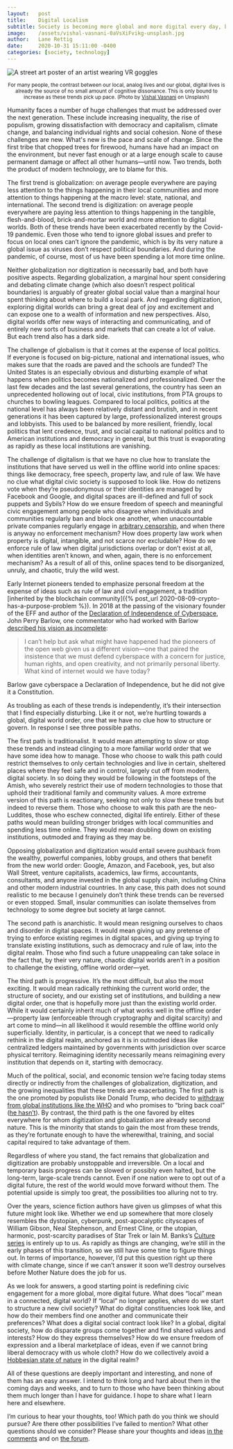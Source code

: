 ```yaml
---
layout:   post
title:    Digital Localism
subtitle: Society is becoming more global and more digital every day, but we still have no idea how to structure and govern global, digital spaces. A good place to start is by redefining civil society for our connected future.
image:    /assets/vishal-vasnani-0aVsXiFvikg-unsplash.jpg
author:   Lane Rettig
date:     2020-10-31 15:11:00 -0400
categories: [society, technology]
---
```

![A street art poster of an artist wearing VR goggles]({{page.image}})

<p style="text-align: center"><sub>For many people, the contrast between our local, analog lives and our global, digital lives is already the source of no small amount of cognitive dissonance. This is only bound to increase as these trends pick up pace. (Photo by <a href="https://unsplash.com/@vishal9950?utm_source=unsplash&amp;utm_medium=referral&amp;utm_content=creditCopyText">Vishal Vasnani</a> on Unsplash)</sub></p>


Humanity faces a number of huge challenges that must be addressed over the next generation. These include increasing inequality, the rise of populism, growing dissatisfaction with democracy and capitalism, climate change, and balancing individual rights and social cohesion. None of these challenges are new. What's new is the pace and scale of change. Since the first tribe that chopped trees for firewood, humans have had an impact on the environment, but never fast enough or at a large enough scale to cause permanent damage or affect all other humans—until now. Two trends, both the product of modern technology, are to blame for this.

The first trend is globalization: on average people everywhere are paying less attention to the things happening in their local communities and more attention to things happening at the macro level: state, national, and international. The second trend is digitization: on average people everywhere are paying less attention to things happening in the tangible, flesh-and-blood, brick-and-mortar world and more attention to digital worlds. Both of these trends have been exacerbated recently by the Covid-19 pandemic. Even those who tend to ignore global issues and prefer to focus on local ones can’t ignore the pandemic, which is by its very nature a global issue as viruses don’t respect political boundaries. And during the pandemic, of course, most of us have been spending a lot more time online.

Neither globalization nor digitization is necessarily bad, and both have positive aspects. Regarding globalization, a marginal hour spent considering and debating climate change (which also doesn’t respect political boundaries) is arguably of greater global social value than a marginal hour spent thinking about where to build a local park. And regarding digitization, exploring digital worlds can bring a great deal of joy and excitement and can expose one to a wealth of information and new perspectives. Also, digital worlds offer new ways of interacting and communicating, and of entirely new sorts of business and markets that can create a lot of value. But each trend also has a dark side.

The challenge of globalism is that it comes at the expense of local politics. If everyone is focused on big-picture, national and international issues, who makes sure that the roads are paved and the schools are funded? The United States is an especially obvious and disturbing example of what happens when politics becomes nationalized and professionalized. Over the last few decades and the last several generations, the country has seen an unprecedented hollowing out of local, civic institutions, from PTA groups to churches to bowling leagues. Compared to local politics, politics at the national level has always been relatively distant and brutish, and in recent generations it has been captured by large, professionalized interest groups and lobbyists. This used to be balanced by more resilient, friendly, local politics that lent credence, trust, and social capital to national politics and to American institutions and democracy in general, but this trust is evaporating as rapidly as these local institutions are vanishing.

The challenge of digitalism is that we have no clue how to translate the institutions that have served us well in the offline world into online spaces: things like democracy, free speech, property law, and rule of law. We have no clue what digital civic society is supposed to look like. How do netizens vote when they’re pseudonymous or their identities are managed by Facebook and Google, and digital spaces are ill-defined and full of sock puppets and Sybils? How do we ensure freedom of speech and meaningful civic engagement among people who disagree when individuals and communities regularly ban and block one another, when unaccountable private companies regularly engage in [arbitrary censorship](https://www.applescotch.com/data/sovereignty/2020/04/26/declaring-digital-independence.html), and when there is anyway no enforcement mechanism? How does property law work when property is digital, intangible, and not scarce nor excludable? How do we enforce rule of law when digital jurisdictions overlap or don’t exist at all, when identities aren’t known, and when, again, there is no enforcement mechanism? As a result of all of this, online spaces tend to be disorganized, unruly, and chaotic, truly the wild west.

Early Internet pioneers tended to emphasize personal freedom at the expense of ideas such as rule of law and civil engagement, a tradition [inherited by the blockchain community]({% post_url 2020-08-09-crypto-has-a-purpose-problem %}). In 2018 at the passing of the visionary founder of the EFF and author of the [Declaration of Independence of Cyberspace](https://www.eff.org/cyberspace-independence), John Perry Barlow, one commentator who had worked with Barlow [described his vision as incomplete](https://slate.com/technology/2018/02/john-perry-barlow-gave-internet-activists-only-half-the-mission-they-need.html):

> I can’t help but ask what might have happened had the pioneers of the open web given us a different vision—one that paired the insistence that we must defend cyberspace with a concern for justice, human rights, and open creativity, and not primarily personal liberty. What kind of internet would we have today?

Barlow gave cyberspace a Declaration of Independence, but he did not give it a Constitution.

As troubling as each of these trends is independently, it’s their intersection that I find especially disturbing. Like it or not, we’re hurtling towards a global, digital world order, one that we have no clue how to structure or govern. In response I see three possible paths.

The first path is traditionalist. It would mean attempting to slow or stop these trends and instead clinging to a more familiar world order that we have some idea how to manage. Those who choose to walk this path could restrict themselves to only certain technologies and live in certain, sheltered places where they feel safe and in control, largely cut off from modern, digital society. In so doing they would be following in the footsteps of the Amish, who severely restrict their use of modern technologies to those that uphold their traditional family and community values. A more extreme version of this path is reactionary, seeking not only to slow these trends but indeed to reverse them. Those who choose to walk this path are the neo-Luddites, those who eschew connected, digital life entirely. Either of these paths would mean building stronger bridges with local communities and spending less time online. They would mean doubling down on existing institutions, outmoded and fraying as they may be.

Opposing globalization and digitization would entail severe pushback from the wealthy, powerful companies, lobby groups, and others that benefit from the new world order: Google, Amazon, and Facebook, yes, but also Wall Street, venture capitalists, academics, law firms, accountants, consultants, and anyone invested in the global supply chain, including China and other modern industrial countries. In any case, this path does not sound realistic to me because I genuinely don’t think these trends can be reversed or even stopped. Small, insular communities can isolate themselves from technology to some degree but society at large cannot.

The second path is anarchistic. It would mean resigning ourselves to chaos and disorder in digital spaces. It would mean giving up any pretense of trying to enforce existing regimes in digital spaces, and giving up trying to translate existing institutions, such as democracy and rule of law, into the digital realm. Those who find such a future unappealing can take solace in the fact that, by their very nature, chaotic digital worlds aren’t in a position to challenge the existing, offline world order—yet.

The third path is progressive. It’s the most difficult, but also the most exciting. It would mean radically rethinking the current world order, the structure of society, and our existing set of institutions, and building a new digital order, one that is hopefully more just than the existing world order. While it would certainly inherit much of what works well in the offline order—property law (enforceable through cryptography and digital scarcity) and art come to mind—in all likelihood it would resemble the offline world only superficially. Identity, in particular, is a concept that we need to radically rethink in the digital realm, anchored as it is in outmoded ideas like centralized ledgers maintained by governments with jurisdiction over scarce physical territory. Reimagining identity necessarily means reimagining every institution that depends on it, starting with democracy.

Much of the political, social, and economic tension we’re facing today stems directly or indirectly from the challenges of globalization, digitization, and the growing inequalities that these trends are exacerbating. The first path is the one promoted by populists like Donald Trump, who decided to [withdraw from global institutions like the WHO](https://www.thelancet.com/journals/lancet/article/PIIS0140-6736(20)31527-0/fulltext) and who promises to “bring back coal” ([he hasn’t](https://www.washingtonpost.com/opinions/trump-pledged-to-bring-back-coal-like-everything-under-him-it-collapsed-instead/2020/06/12/1fa8bed6-accd-11ea-9063-e69bd6520940_story.html)). By contrast, the third path is the one favored by elites everywhere for whom digitization and globalization are already second nature. This is the minority that stands to gain the most from these trends, as they’re fortunate enough to have the wherewithal, training, and social capital required to take advantage of them.

Regardless of where you stand, the fact remains that globalization and digitization are probably unstoppable and irreversible. On a local and temporary basis progress can be slowed or possibly even halted, but the long-term, large-scale trends cannot. Even if one nation were to opt out of a digital future, the rest of the world would move forward without them. The potential upside is simply too great, the possibilities too alluring not to try.

Over the years, science fiction authors have given us glimpses of what this future might look like. Whether we end up somewhere that more closely resembles the dystopian, cyberpunk, post-apocalyptic cityscapes of William Gibson, Neal Stephenson, and Ernest Cline, or the utopian, harmonic, post-scarcity paradises of Star Trek or Iain M. Banks’s [Culture series](https://en.wikipedia.org/wiki/Culture_series) is entirely up to us. As rapidly as things are changing, we’re still in the early phases of this transition, so we still have some time to figure things out. In terms of importance, however, I’d put this question right up there with climate change, since if we can’t answer it soon we’ll destroy ourselves before Mother Nature does the job for us.

As we look for answers, a good starting point is redefining civic engagement for a more global, more digital future. What does “local” mean in a connected, digital world? If “local” no longer applies, where do we start to structure a new civil society? What do digital constituencies look like, and how do their members find one another and communicate their preferences? What does a digital social contract look like? In a global, digital society, how do disparate groups come together and find shared values and interests? How do they express themselves? How do we ensure freedom of expression and a liberal marketplace of ideas, even if we cannot bring liberal democracy with us whole cloth? How do we collectively avoid a [Hobbesian state of nature](https://en.wikipedia.org/wiki/State_of_nature#Thomas_Hobbes) in the digital realm?

All of these questions are deeply important and interesting, and none of them has an easy answer. I intend to think long and hard about them in the coming days and weeks, and to turn to those who have been thinking about them much longer than I have for guidance. I hope to share what I learn here and elsewhere.

I’m curious to hear your thoughts, too! Which path do you think we should pursue? Are there other possibilities I’ve failed to mention? What other questions should we consider? Please share your thoughts and ideas [in the comments](https://forum.etherean.org/t/digital-localism-etherean-org/352) and on [the forum](https://forum.etherean.org/).
